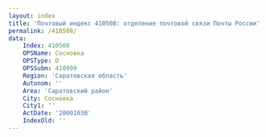 ```yaml
---
layout: index
title: 'Почтовый индекс 410508: отделение почтовой связи Почты России'
permalink: /410508/
data:
    Index: 410508
    OPSName: Сосновка
    OPSType: О
    OPSSubm: 410999
    Region: 'Саратовская область'
    Autonom: ''
    Area: 'Саратовский район'
    City: Сосновка
    City1: ''
    ActDate: '20001030'
    IndexOld: ''
---
```

